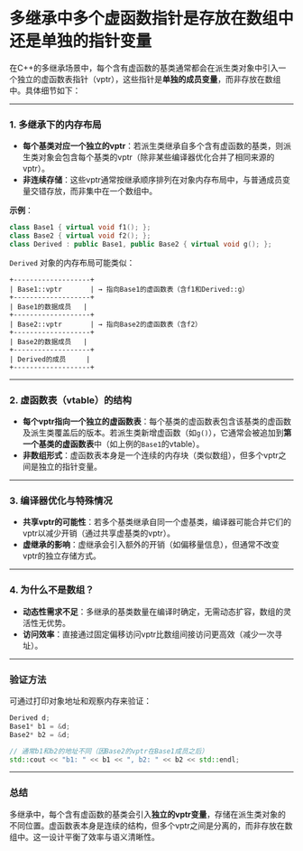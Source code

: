 
# 多继承中多个虚函数指针是存放在数组中还是单独的指针变量

在C++的多继承场景中，每个含有虚函数的基类通常都会在派生类对象中引入一个独立的虚函数表指针（vptr），这些指针是**单独的成员变量**，而非存放在数组中。具体细节如下：

---

### 1. **多继承下的内存布局**
   - **每个基类对应一个独立的vptr**：若派生类继承自多个含有虚函数的基类，则派生类对象会包含每个基类的vptr（除非某些编译器优化合并了相同来源的vptr）。
   - **非连续存储**：这些vptr通常按继承顺序排列在对象内存布局中，与普通成员变量交错存放，而非集中在一个数组中。

   **示例**：
   ```cpp
   class Base1 { virtual void f1(); };
   class Base2 { virtual void f2(); };
   class Derived : public Base1, public Base2 { virtual void g(); };
   ```
   `Derived` 对象的内存布局可能类似：
   ```
   +-------------------+
   | Base1::vptr       | → 指向Base1的虚函数表（含f1和Derived::g）
   +-------------------+
   | Base1的数据成员   |
   +-------------------+
   | Base2::vptr       | → 指向Base2的虚函数表（含f2）
   +-------------------+
   | Base2的数据成员   |
   +-------------------+
   | Derived的成员     |
   +-------------------+
   ```

---

### 2. **虚函数表（vtable）的结构**
   - **每个vptr指向一个独立的虚函数表**：每个基类的虚函数表包含该基类的虚函数及派生类覆盖后的版本。若派生类新增虚函数（如`g()`），它通常会被追加到**第一个基类的虚函数表**中（如上例的`Base1`的vtable）。
   - **非数组形式**：虚函数表本身是一个连续的内存块（类似数组），但多个vptr之间是独立的指针变量。

---

### 3. **编译器优化与特殊情况**
   - **共享vptr的可能性**：若多个基类继承自同一个虚基类，编译器可能合并它们的vptr以减少开销（通过共享虚基类的vptr）。
   - **虚继承的影响**：虚继承会引入额外的开销（如偏移量信息），但通常不改变vptr的独立存储方式。

---

### 4. **为什么不是数组？**
   - **动态性需求不足**：多继承的基类数量在编译时确定，无需动态扩容，数组的灵活性无优势。
   - **访问效率**：直接通过固定偏移访问vptr比数组间接访问更高效（减少一次寻址）。

---

### 验证方法
可通过打印对象地址和观察内存来验证：
```cpp
Derived d;
Base1* b1 = &d;
Base2* b2 = &d;

// 通常b1和b2的地址不同（因Base2的vptr在Base1成员之后）
std::cout << "b1: " << b1 << ", b2: " << b2 << std::endl;
```

---

### 总结
多继承中，每个含有虚函数的基类会引入**独立的vptr变量**，存储在派生类对象的不同位置。虚函数表本身是连续的结构，但多个vptr之间是分离的，而非存放在数组中。这一设计平衡了效率与语义清晰性。
